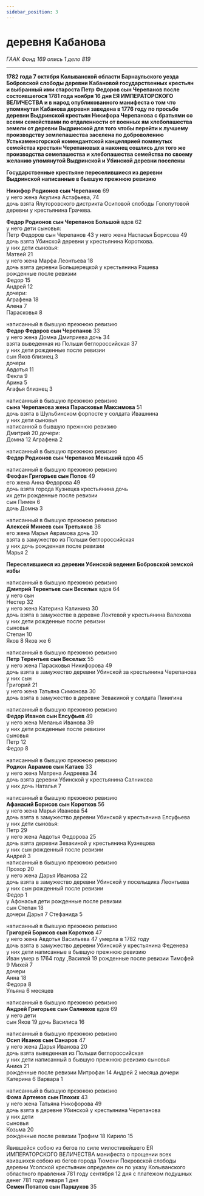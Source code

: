 ```yaml
---
sidebar_position: 3
---
```


# деревня Кабанова

 *ГААК Фонд 169 опись 1 дело 819*

---

**1782 года 7 октября Колыванской области Барнаульского уезда Бобровской слободы деревни Кабановой государственных крестьян и выбранный ими староста Петр Федоров сын Черепанов после состоявшегося 1781 года ноября 16 дня ЕЯ ИМПЕРАТОРСКОГО ВЕЛИЧЕСТВА и в народ опубликованного манифеста о том что упомянутая Кабанова деревня заведена в 1776 году по просьбе деревни Выдринской крестьян Никифора Черепанова с братьями со всеми семействами по отдаленности от военных ям хлебопашества земели от деревни Выдринской для того чтобы перейти к лучшему производству землепашества заселена по доброволению Устькаменогорской комендантской канцелярией помянутых семейства крестьян Черепановых а наконец сошлись для того же производства семепашества и хлебопашества семейства по своему желанию упомянутой Выдринской и Убинской деревни поселены**

**Государственные крестьяне переселившиеся из деревни Выдринской написанные в бывшую прежнюю ревизию**  
  
**Никифор Родионов сын Черепанов** 69  
у него жена Акулина Астафьева, 74  
дочь взята Ялуторовского дистрикта Осиповой слободы Голопутовой деревни у крестьянина Грачева.

**Федор Родионов сын Черепанов Большой** вдов 62   
у него дети сыновья:  
Петр Федоров сын Черепанов 43
у него жена Настасья Борисова 49  
дочь взята Убинской деревни у крестьянина Короткова.  
у них дети сыновья:  
Матвей 21  
у него жена Марфа Леонтьева 18  
дочь взята деревни Большерецкой у крестьянина Рашева  
рожденные после ревизии  
Федор 15  
Андрей 12  
дочери:  
Аграфена 18  
Алена 7  
Парасковья 8

написанный в бывшую прежнюю ревизию    
**Федор Федоров сын Черепанов** 33    
у него жена Домна Дмитриева дочь 34  
взята выведенная из Польши беглороссийская 37  
у них дети рожденные после ревизии  
сын Яков близнец 3  
дочери  
Авдотья 11  
Фекла 9  
Арина 5  
Агафья близнец 3

написанный в бывшую прежнюю ревизию    
**сына Черепанова жена Парасковья Максимова** 51    
дочь взята в Шульбинском форпосте у солдата Ивашнина  
у них дети сыновья  
написанной в бывшую прежнюю ревизию  
Дмитрий 20
дочери:  
Домна 12
Аграфена 2  
  
написанный в бывшую прежнюю ревизию  
**Федор Родионов сын Черепанов Меньший** вдов 45  

написанный в бывшую прежнюю ревизию  
**Феофан Григорьев сын Попов**  49   
его жена Анна Федорова 49  
дочь взята города Кузнецка крестьянина дочь  
их дети рожденные после ревизии  
сын Пимен 6  
дочь Домна 3  

написанный в бывшую прежнюю ревизию  
**Алексей Минеев сын Третьяков**   38  
его жена Марья Аврамова дочь 30  
взята в замужество из Польши беглороссийская  
у них дочь рожденная после ревизии  
Марья 2

  
**Переселившиеся из деревни Убинской ведения Бобровской земской избы**  

написанный в бывшую прежнюю ревизию  
**Дмитрий Терентьев сын Веселых** вдов 64  
у него сын  
Нестер 32  
у него жена Катерина Калинина 30  
дочь взята в замужестве в деревне Локтевой у крестьянина Валехова  
у них дети рожденные после ревизии  
сыновья  
Степан 10  
Яков 8
Яков же 6

написанный в бывшую прежнюю ревизию  
**Петр Терентьев сын Веселых** 55    
у него жена Парасковья Никифорова 49  
дочь взята в замужество деревни Убинской за крестьянина Черепанова  
у них сын  
Григорий 21  
у него жена Татьяна Симонова 30  
дочь взята в замужество в деревне Зевакиной у солдата Пинигина

  
написанный в бывшую прежнюю ревизию  
**Федор Иванов сын Елсуфьев** 49    
у него жена Меланья Иванова 39  
у них дети рожденные после ревизии  
сыновья  
Петр 12  
Федор 8

написанный в бывшую прежнюю ревизию  
**Родион Аврамов сын Катаев** 33    
у него жена Матрена Андреева 34  
дочь взята деревни Убинской у крестьянина Салникова  
у них дочь Наталья 7  

написанный в бывшую прежнюю ревизию  
**Афанасий Борисов сын Коротков** 56    
у него жена Марья Иванова 54  
дочь взята в замужество деревни Убинской у крестьянина Елсуфьева  
у них дети сыновья:  
Петр 29  
у него жена Авдотья Федорова 25  
дочь взята деревни Зевакиной у крестьянина Кузнецова  
у них сын рожденный после ревизии  
Андрей 3  
написанный в бывшую прежнюю ревизию  
Прохор 20  
у него жена Дарья Иванова 22  
дочь взята в замужество деревни Убинской у посельщика Леонтьева  
у них сын рожденный после ревизии  
Федор 1  
у Афонасья дети рожденные после ревизии  
сын Степан 18  
дочери
Дарья 7
Стефанида 5

написанный в бывшую прежнюю ревизию  
**Григорей Борисов сын Коротков** 47    
у него жена Авдотья Васильева 47 умерла в 1782 году  
дочь взята в замужество деревни Убинской у крестьянина Феденева  
у них дети написанные в бывшую прежнюю ревизию  
Иван умер в 1764 году
,Василей 19
рожденные после ревизии
Тимофей 9
Михей 7  
дочери  
Анна 18  
Федора 8  
Ульяна 6 месяцев  


написанный в бывшую прежнюю ревизию  
**Андрей Григорьев сын Салников** вдов 69    
у него дети  
сын Яков 19
дочь Василиса 16  


написанный в бывшую прежнюю ревизию  
**Осип Иванов сын Санаров** 47    
у него жена Дарья Иванова 20  
дочь взята выведенная из Польши беглороссийская  
у них дети написанный в бывшую прежнюю ревизию
сыновья  
Аника 21  
рожденные после ревизии
Митрофан 14
Андрей 2 месяца
дочери
Катерина 6
Варвара 1  


написанный в бывшую прежнюю ревизию  
**Фома Артемов сын Плохих** 43    
у него жена Татьяна Никофорова 49  
дочь взята в деревне Убинской у крестьянина Черепанова  
у них дети  
сыновья  
Козьма 20  
рожденные после ревизии
Трофим 18
Кирило 15  

Явившейся собою из бегов по силе милостивейшего ЕЯ ИМПЕРАТОРСКОГО ВЕЛИЧЕСТВА манифеста о прощении всех явившихся собою из бегов города Тюмени Покровской слободы деревни Усолской  крестьянин определен он по указу Колыванского областного правления 781 году сентября 12 дня с платежом подушных денег 781 году января 1 дня  
**Семен Потапов сын Паршуков** 35  


